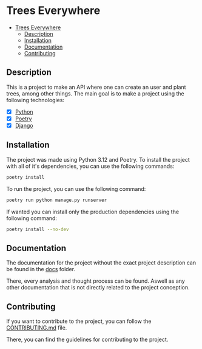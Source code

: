 # Trees Everywhere

- [Trees Everywhere](#trees-everywhere)
  - [Description](#description)
  - [Installation](#installation)
  - [Documentation](#documentation)
  - [Contributing](#contributing)

## Description

This is a project to make an API where one can create an user and plant trees, among other things. The main goal is to make a project using the following technologies:

- [x] [Python](https://www.python.org/)
- [x] [Poetry](https://python-poetry.org/)
- [x] [Django](https://www.djangoproject.com/)

## Installation

The project was made using Python 3.12 and Poetry. To install the project with all of it's dependencies, you can use the following commands:

```bash
poetry install
```

To run the project, you can use the following command:

<!-- TODO: ADD INFORMATION REGARDING ENVRIOMENT VARIABLES AND DATABASE BEFORE RUNNING THE PROJECT -->

```bash
poetry run python manage.py runserver
```

If wanted you can install only the production dependencies using the following command:

```bash
poetry install --no-dev
```

## Documentation

The documentation for the project without the exact project description can be found in the [docs](./docs) folder.

There, every analysis and thought process can be found. Aswell as any other documentation that is not directly related to the project conception.

## Contributing

If you want to contribute to the project, you can follow the [CONTRIBUTING.md](./CONTRIBUTING.md) file.

There, you can find the guidelines for contributing to the project.
